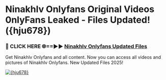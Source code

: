 # Ninakhlv Onlyfans Original Videos 0nlyFans Leaked - Files Updated! ({hju678})

<h3>🔴 CLICK HERE 🌐==►► <a href="https://wtach.club/leakvideo/" rel="nofollow">Ninakhlv Onlyfans Updated Files</a></h3>

Get Ninakhlv Onlyfans and all content. Now you can access all videos and pictures of Ninakhlv Onlyfans. New Updated Files 2025!

[![{hju678}](https://i.imgur.com/PQ7UWWw.gif)](https://wtach.club/leakvideo/)